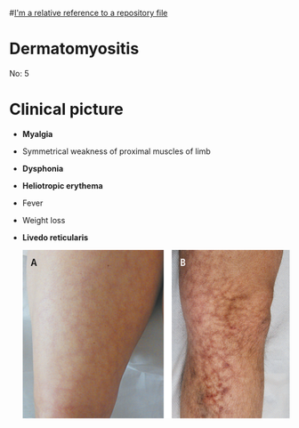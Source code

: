 #[I'm a relative reference to a repository file](../blob/master/LICENSE)
# Dermatomyositis

No: 5

# Clinical picture

- **Myalgia**
- Symmetrical weakness of proximal muscles of limb
- **Dysphonia**
- **Heliotropic erythema**
- Fever
- Weight loss
- **Livedo reticularis**

    ![livedoreticularis](Untitled.png)
